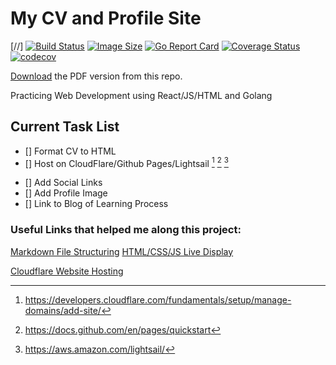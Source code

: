 # My CV and Profile Site
[//] [![Build Status](https://github.com/umputun/remark42/workflows/build/badge.svg)](https://github.com/umputun/remark42/actions) [![Image Size](https://img.shields.io/docker/image-size/umputun/remark42/master)](https://hub.docker.com/r/umputun/remark42) [![Go Report Card](https://goreportcard.com/badge/github.com/umputun/remark42)](https://goreportcard.com/report/github.com/umputun/remark42) [![Coverage Status](https://coveralls.io/repos/github/umputun/remark42/badge.svg?branch=master)](https://coveralls.io/github/umputun/remark42?branch=master) [![codecov](https://codecov.io/gh/umputun/remark42/branch/master/graph/badge.svg)](https://app.codecov.io/gh/umputun/remark42)

[Download](https://github.com/rcwarner93/ProfileSite/blob/main/cv.pdf) the PDF version from this repo.

Practicing Web Development using React/JS/HTML and Golang

## Current Task List
- [] Format CV to HTML
- [] Host on CloudFlare/Github Pages/Lightsail [^1] [^2] [^3]
[^1]: https://developers.cloudflare.com/fundamentals/setup/manage-domains/add-site/
[^2]: https://docs.github.com/en/pages/quickstart
[^3]: https://aws.amazon.com/lightsail/
- [] Add Social Links
- [] Add Profile Image
- [] Link to Blog of Learning Process

### Useful Links that helped me along this project:
[Markdown File Structuring](https://docs.github.com/en/get-started/writing-on-github/getting-started-with-writing-and-formatting-on-github/basic-writing-and-formatting-syntax)
[HTML/CSS/JS Live Display](https://codepen.io/pen/)

[Cloudflare Website  Hosting](https://www.youtube.com/watch?v=MTc2CTYoszY)
